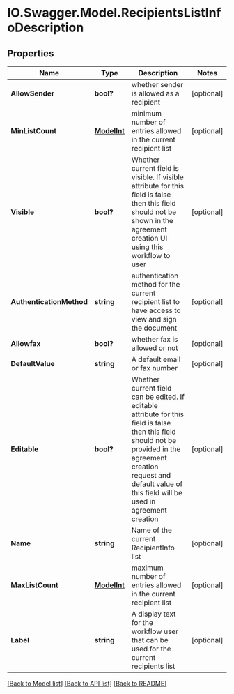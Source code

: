 # IO.Swagger.Model.RecipientsListInfoDescription
## Properties

Name | Type | Description | Notes
------------ | ------------- | ------------- | -------------
**AllowSender** | **bool?** | whether sender is allowed as a recipient | [optional] 
**MinListCount** | [**ModelInt**](ModelInt.md) | minimum number of entries allowed in the current recipient list | [optional] 
**Visible** | **bool?** | Whether current field is visible. If visible attribute for this field is false then this field should not be shown in the agreement creation UI using this workflow to user | [optional] 
**AuthenticationMethod** | **string** | authentication method for the current recipient list to have access to view and sign the document | [optional] 
**Allowfax** | **bool?** | whether fax is allowed or not | [optional] 
**DefaultValue** | **string** | A default  email or fax number | [optional] 
**Editable** | **bool?** | Whether current field can be edited. If editable attribute for this field is false then this field should not be provided in the agreement creation request and default value of this field will be used in agreement creation | [optional] 
**Name** | **string** | Name of the current RecipientInfo list | [optional] 
**MaxListCount** | [**ModelInt**](ModelInt.md) | maximum number of entries allowed in the current recipient list | [optional] 
**Label** | **string** | A display text for the workflow user that can be used for the current recipients list | [optional] 

[[Back to Model list]](../README.md#documentation-for-models) [[Back to API list]](../README.md#documentation-for-api-endpoints) [[Back to README]](../README.md)

